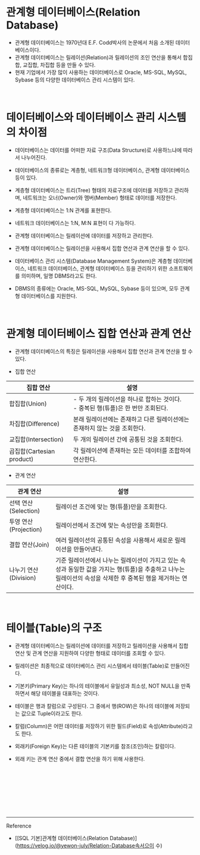 # 관계형 데이터베이스(Relation Database)

- 관계형 데이터베이스는 1970년대 E.F. Codd박사의 논문에서 처음 소개된 데이터베이스이다.
- 관계형 데이터베이스는 릴레이션(Relation)과 릴레이션의 조인 연산을 통해서 합집합, 교집합, 차집합 등을 만들 수 있다.
- 현재 기업에서 가장 많이 사용하는 데이터베이스로 Oracle, MS-SQL, MySQL, Sybase 등의 다양한 데이터베이스 관리 시스템이 있다.


<br/>

# 데이터베이스와 데이터베이스 관리 시스템의 차이점

- 데이터베이스는 데이터를 어떠한 자료 구조(Data Structure)로 사용하느냐에 따라서 나누어진다.
- 데이터베이스의 종류로는 계층형, 네트워크형 데이터베이스, 관계형 데이터베이스 등이 있다.
- 계층형 데이터베이스는 트리(Tree) 형태의 자료구조에 데이터를 저장하고 관리하며, 네트워크는 오너(Owner)와 멤버(Member) 형태로 데이터를 저장한다.
- 계층형 데이터베이스는 1:N 관계를 표현한다.
- 네트워크 데이터베이스는 1:N, M:N 표현이 다 가능하다.
- 관계형 데이터베이스는 릴레이션에 데이터를 저장하고 관리한다.
- 관계형 데이터베이스는 릴레이션을 사용해서 집합 연산과 관계 연산을 할 수 있다.

- 데이터베이스 관리 시스템(Database Management System)은 계층형 데이터베이스, 네트워크 데이터베이스, 관계형 데이터베이스 등을 관리하기 위한 소프트웨어를 의미하며, 일명 DBMS라고도 한다.
- DBMS의 종류에는 Oracle, MS-SQL, MySQL, Sybase 등이 있으며, 모두 관계형 데이터베이스를 지원한다.


<br/>

# 관계형 데이터베이스 집합 연산과 관계 연산

- 관계형 데이터베이스의 특징은 릴레이션을 사용해서 집합 연산과 관계 연산을 할 수 있다.

- 집합 연산

|집합 연산|	설명|
|---|---|
|합집합(Union)|	- 두 개의 릴레이션을 하나로 합하는 것이다.<br/>- 중복된 행(튜플)은 한 번만 조회된다.|
|차집합(Difference)|	본래 릴레이션에는 존재하고 다른 릴레이션에는 존재하지 않는 것을 조회한다.|
|교집합(Intersection)|	두 개의 릴레이션 간에 공통된 것을 조회한다.|
|곱집합(Cartesian product)|	각 릴레이션에 존재하는 모든 데이터를 조합하여 연산한다.|


- 관계 연산

|관계 연산|	설명|
|---|---|
|선택 연산(Selection)|	릴레이션 조건에 맞는 행(튜플)만을 조회한다.|
|투영 연산(Projection)|	릴레이션에서 조건에 맞는 속성만을 조회한다.|
|결합 연산(Join)|	여러 릴레이션의 공통된 속성을 사용해서 새로운 릴레이션을 만들어낸다.|
|나누기 연산(Division)|	기준 릴레이션에서 나누는 릴레이션이 가지고 있는 속성과 동일한 값을 가지는 행(튜플)을 추출하고 나누는 릴레이션의 속성을 삭제한 후 중복된 행을 제거하는 연산이다.|


<br/>

# 테이블(Table)의 구조

- 관계형 데이터베이스는 릴레이션에 데이터를 저장하고 릴레이션을 사용해서 집합 연산 및 관계 연산을 지원하여 다양한 형태로 데이터를 조회할 수 있다.

- 릴레이션은 최종적으로 데이터베이스 관리 시스템에서 테이블(Table)로 만들어진다.

- 기본키(Primary Key)는 하나의 테이블에서 유일성과 최소성, NOT NULL을 만족하면서 해당 테이블을 대표하는 것이다.

- 테이블은 행과 칼럼으로 구성된다. 그 중에서 행(ROW)은 하나의 테이블에 저장되는 값으로 Tuple이라고도 한다.

- 칼럼(Column)은 어떤 데이터를 저장하기 위한 필드(Field)로 속성(Attribute)라고도 한다.

- 외래키(Foreign Key)는 다른 테이블의 기본키를 참조(조인)하는 칼럼이다.

- 외래 키는 관계 연산 중에서 결합 연산을 하기 위해 사용한다.





<br/><br/><br/><br/><br/><br/><br/>

---
Reference

- [[SQL 기본]관계형 데이터베이스(Relation Database)](https://velog.io/@yewon-july/Relation-Database속서으이 수)


